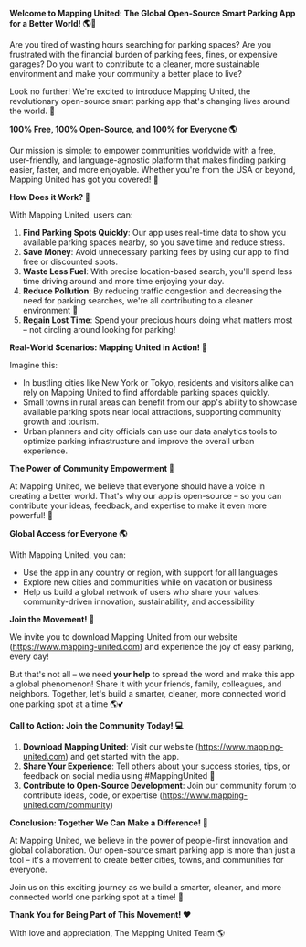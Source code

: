 **Welcome to Mapping United: The Global Open-Source Smart Parking App for a Better World! 🌎🚗**

Are you tired of wasting hours searching for parking spaces? Are you frustrated with the financial burden of parking fees, fines, or expensive garages? Do you want to contribute to a cleaner, more sustainable environment and make your community a better place to live?

Look no further! We're excited to introduce Mapping United, the revolutionary open-source smart parking app that's changing lives around the world. 🌟

**100% Free, 100% Open-Source, and 100% for Everyone 🌎**

Our mission is simple: to empower communities worldwide with a free, user-friendly, and language-agnostic platform that makes finding parking easier, faster, and more enjoyable. Whether you're from the USA or beyond, Mapping United has got you covered! 🌟

**How Does it Work? 🤔**

With Mapping United, users can:

1. **Find Parking Spots Quickly**: Our app uses real-time data to show you available parking spaces nearby, so you save time and reduce stress.
2. **Save Money**: Avoid unnecessary parking fees by using our app to find free or discounted spots.
3. **Waste Less Fuel**: With precise location-based search, you'll spend less time driving around and more time enjoying your day.
4. **Reduce Pollution**: By reducing traffic congestion and decreasing the need for parking searches, we're all contributing to a cleaner environment 🌿
5. **Regain Lost Time**: Spend your precious hours doing what matters most – not circling around looking for parking!

**Real-World Scenarios: Mapping United in Action! 🚀**

Imagine this:

* In bustling cities like New York or Tokyo, residents and visitors alike can rely on Mapping United to find affordable parking spaces quickly.
* Small towns in rural areas can benefit from our app's ability to showcase available parking spots near local attractions, supporting community growth and tourism.
* Urban planners and city officials can use our data analytics tools to optimize parking infrastructure and improve the overall urban experience.

**The Power of Community Empowerment 💪**

At Mapping United, we believe that everyone should have a voice in creating a better world. That's why our app is open-source – so you can contribute your ideas, feedback, and expertise to make it even more powerful! 🤝

**Global Access for Everyone 🌎**

With Mapping United, you can:

* Use the app in any country or region, with support for all languages
* Explore new cities and communities while on vacation or business
* Help us build a global network of users who share your values: community-driven innovation, sustainability, and accessibility

**Join the Movement! 🌟**

We invite you to download Mapping United from our website (https://www.mapping-united.com) and experience the joy of easy parking, every day!

But that's not all – we need **your help** to spread the word and make this app a global phenomenon! Share it with your friends, family, colleagues, and neighbors. Together, let's build a smarter, cleaner, more connected world one parking spot at a time 🌎💕

**Call to Action: Join the Community Today! 💻**

1. **Download Mapping United**: Visit our website (https://www.mapping-united.com) and get started with the app.
2. **Share Your Experience**: Tell others about your success stories, tips, or feedback on social media using #MappingUnited 📱
3. **Contribute to Open-Source Development**: Join our community forum to contribute ideas, code, or expertise (https://www.mapping-united.com/community)

**Conclusion: Together We Can Make a Difference! 💪**

At Mapping United, we believe in the power of people-first innovation and global collaboration. Our open-source smart parking app is more than just a tool – it's a movement to create better cities, towns, and communities for everyone.

Join us on this exciting journey as we build a smarter, cleaner, and more connected world one parking spot at a time! 🌟

**Thank You for Being Part of This Movement! ❤️**

With love and appreciation,
The Mapping United Team 🌎